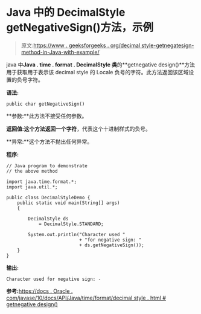 # Java 中的 DecimalStyle getNegativeSign()方法，示例

> 原文:[https://www . geeksforgeeks . org/decimal style-getnegatesign-method-in-Java-with-example/](https://www.geeksforgeeks.org/decimalstyle-getnegativesign-method-in-java-with-example/)

java 中**Java . time . format . DecimalStyle 类**的**getnegative design()**方法用于获取用于表示该 decimal style 的 Locale 负号的字符。此方法返回该区域设置的负号字符。

**语法:**

```
public char getNegativeSign()

```

**参数:**此方法不接受任何参数。

**返回值:**这个方法返回一个**字符**，代表这个十进制样式的负号。

**异常:**这个方法不抛出任何异常。

**程序:**

```
// Java program to demonstrate
// the above method

import java.time.format.*;
import java.util.*;

public class DecimalStyleDemo {
    public static void main(String[] args)
    {

        DecimalStyle ds
            = DecimalStyle.STANDARD;

        System.out.println("Character used "
                           + "for negative sign: "
                           + ds.getNegativeSign());
    }
}
```

**输出:**

```
Character used for negative sign: -

```

**参考:**[https://docs . Oracle . com/javase/10/docs/API/Java/time/format/decimal style . html # getnegative design()](https://docs.oracle.com/javase/10/docs/api/java/time/format/DecimalStyle.html#getNegativeSign())